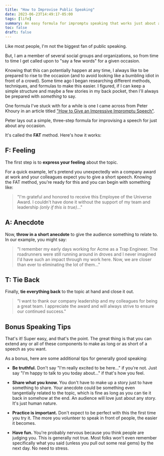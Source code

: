 ```yaml
---
title: "How to Improvise Public Speaking"
date: 2023-06-23T14:49:17-05:00
tags: [life]
summary: An easy formula for impromptu speaking that works just about anywhere.
toc: false
draft: false
---
```


Like most people, I'm not the biggest fan of public speaking.

But, I am a member of several social groups and organizations, so from time to time I get called upon to "say a few words" for a given occasion.

Knowing that this can potentially happen at any time, I always like to be prepared to rise to the occasion (and to avoid looking like a bumbling idiot in front of a crowd). Some time ago I began researching different methods, techniques, and formulas to make this easier. I figured, if I can keep a simple structure and maybe a few stories in my back pocket, then I'll always be prepared with *something* to say.

One formula I've stuck with for a while is one I came across from Peter Khoury in an article titled ["How to Give an Impressive Impromptu Speech"](https://magneticspeaking.com/how-to-give-an-impressive-impromptu-speech/).

Peter lays out a simple, three-step formula for improvising a speech for just about any occasion. 

It's called the __FAT__ method. Here's how it works:

## F: Feeling

The first step is to __express your feeling__ about the topic.

For a quick example, let's pretend you unexpectedly win a company award at work and your colleagues expect you to give a short speech. Knowing the FAT method, you're ready for this and you can begin with something like:

>"I'm grateful and honored to receive this Employee of the Universe Award. I couldn't have done it without the support of my team and leadership *(only if this is true)*..."

## A: Anecdote

Now, __throw in a short anecdote__ to give the audience something to relate to. In our example, you might say:

>"I remember my early days working for Acme as a Trap Engineer. The roadrunners were still running around in droves and I never imagined I'd have such an impact through my work here. Now, we are closer than ever to eliminating the lot of them..."

## T: Tie Back

Finally, __tie everything back__ to the topic at hand and close it out.

>"I want to thank our company leadership and my colleagues for being a great team. I appreciate the award and will always strive to ensure our continued success."

## Bonus Speaking Tips

That's it! Super easy, and that's the point. The great thing is that you can extend any or all of these components to make as long or as short of a speech as you want.

As a bonus, here are some additional tips for generally good speaking:

- __Be truthful.__ Don't say "I'm really excited to be here..." if you're not. Just say "I'm happy to talk to you today about..." if that's how you feel.

- __Share what you know.__ You don't have to make up a story just to have something to share. Your anecdote could be something even tangentially related to the topic, which is fine as long as you can tie it back in somehow at the end. An audience will love just about any story. It's just human nature.

- __Practice is important.__ Don't expect to be perfect with this the first time you try it. The more you volunteer to speak in front of people, the easier it becomes.

- __Have fun.__ You're probably nervous because you think people are judging you. This is generally not true. Most folks won't even remember specifically what you said (unless you pull out some real gems) by the next day. No need to stress.